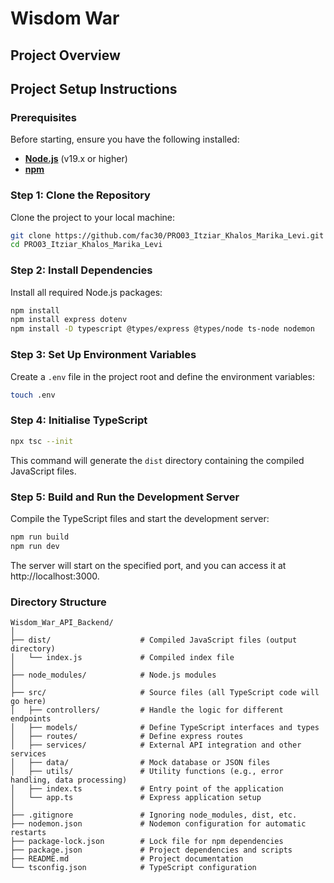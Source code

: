 
# Wisdom War 

## Project Overview


## Project Setup Instructions

### Prerequisites

Before starting, ensure you have the following installed:

- **[Node.js](https://nodejs.org/)** (v19.x or higher)
- **[npm](https://www.npmjs.com/)** 

### Step 1: Clone the Repository

Clone the project to your local machine:

```bash
git clone https://github.com/fac30/PRO03_Itziar_Khalos_Marika_Levi.git
cd PRO03_Itziar_Khalos_Marika_Levi
```

### Step 2: Install Dependencies

Install all required Node.js packages:

```bash
npm install
npm install express dotenv
npm install -D typescript @types/express @types/node ts-node nodemon
```

### Step 3: Set Up Environment Variables

Create a `.env` file in the project root and define the environment variables:

```bash
touch .env
```

### Step 4: Initialise TypeScript

```bash
npx tsc --init
```

This command will generate the `dist` directory containing the compiled JavaScript files.

###  Step 5: Build and Run the Development Server
Compile the TypeScript files and start the development server:

```bash
npm run build
npm run dev
```

The server will start on the specified port, and you can access it at http://localhost:3000.

### Directory Structure

```
Wisdom_War_API_Backend/
│
├── dist/                    # Compiled JavaScript files (output directory)
│   └── index.js             # Compiled index file
│
├── node_modules/            # Node.js modules
│
├── src/                     # Source files (all TypeScript code will go here)
│   ├── controllers/         # Handle the logic for different endpoints
│   ├── models/              # Define TypeScript interfaces and types
│   ├── routes/              # Define express routes
│   ├── services/            # External API integration and other services
│   ├── data/                # Mock database or JSON files
│   ├── utils/               # Utility functions (e.g., error handling, data processing)
│   ├── index.ts             # Entry point of the application
│   └── app.ts               # Express application setup
│
├── .gitignore               # Ignoring node_modules, dist, etc.
├── nodemon.json             # Nodemon configuration for automatic restarts
├── package-lock.json        # Lock file for npm dependencies
├── package.json             # Project dependencies and scripts
├── README.md                # Project documentation
└── tsconfig.json            # TypeScript configuration

```